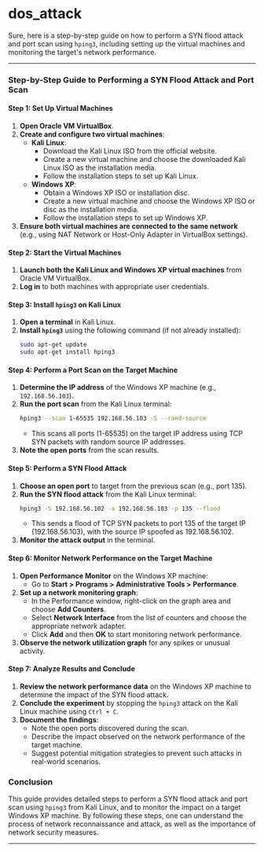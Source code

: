 # dos_attack
Sure, here is a step-by-step guide on how to perform a SYN flood attack and port scan using `hping3`, including setting up the virtual machines and monitoring the target's network performance.

---

### Step-by-Step Guide to Performing a SYN Flood Attack and Port Scan

#### Step 1: Set Up Virtual Machines
1. **Open Oracle VM VirtualBox**.
2. **Create and configure two virtual machines**:
   - **Kali Linux**:
     - Download the Kali Linux ISO from the official website.
     - Create a new virtual machine and choose the downloaded Kali Linux ISO as the installation media.
     - Follow the installation steps to set up Kali Linux.
   - **Windows XP**:
     - Obtain a Windows XP ISO or installation disc.
     - Create a new virtual machine and choose the Windows XP ISO or disc as the installation media.
     - Follow the installation steps to set up Windows XP.
3. **Ensure both virtual machines are connected to the same network** (e.g., using NAT Network or Host-Only Adapter in VirtualBox settings).

#### Step 2: Start the Virtual Machines
1. **Launch both the Kali Linux and Windows XP virtual machines** from Oracle VM VirtualBox.
2. **Log in** to both machines with appropriate user credentials.

#### Step 3: Install `hping3` on Kali Linux
1. **Open a terminal** in Kali Linux.
2. **Install `hping3`** using the following command (if not already installed):
   ```sh
   sudo apt-get update
   sudo apt-get install hping3
   ```

#### Step 4: Perform a Port Scan on the Target Machine
1. **Determine the IP address** of the Windows XP machine (e.g., `192.168.56.103`).
2. **Run the port scan** from the Kali Linux terminal:
   ```sh
   hping3 --scan 1-65535 192.168.56.103 -S --rand-source
   ```
   - This scans all ports (1-65535) on the target IP address using TCP SYN packets with random source IP addresses.
3. **Note the open ports** from the scan results.

#### Step 5: Perform a SYN Flood Attack
1. **Choose an open port** to target from the previous scan (e.g., port 135).
2. **Run the SYN flood attack** from the Kali Linux terminal:
   ```sh
   hping3 -S 192.168.56.102 -a 192.168.56.103 -p 135 --flood
   ```
   - This sends a flood of TCP SYN packets to port 135 of the target IP (192.168.56.103), with the source IP spoofed as 192.168.56.102.
3. **Monitor the attack output** in the terminal.

#### Step 6: Monitor Network Performance on the Target Machine
1. **Open Performance Monitor** on the Windows XP machine:
   - Go to **Start > Programs > Administrative Tools > Performance**.
2. **Set up a network monitoring graph**:
   - In the Performance window, right-click on the graph area and choose **Add Counters**.
   - Select **Network Interface** from the list of counters and choose the appropriate network adapter.
   - Click **Add** and then **OK** to start monitoring network performance.
3. **Observe the network utilization graph** for any spikes or unusual activity.

#### Step 7: Analyze Results and Conclude
1. **Review the network performance data** on the Windows XP machine to determine the impact of the SYN flood attack.
2. **Conclude the experiment** by stopping the `hping3` attack on the Kali Linux machine using `Ctrl + C`.
3. **Document the findings**:
   - Note the open ports discovered during the scan.
   - Describe the impact observed on the network performance of the target machine.
   - Suggest potential mitigation strategies to prevent such attacks in real-world scenarios.

### Conclusion
This guide provides detailed steps to perform a SYN flood attack and port scan using `hping3` from Kali Linux, and to monitor the impact on a target Windows XP machine. By following these steps, one can understand the process of network reconnaissance and attack, as well as the importance of network security measures.

---
